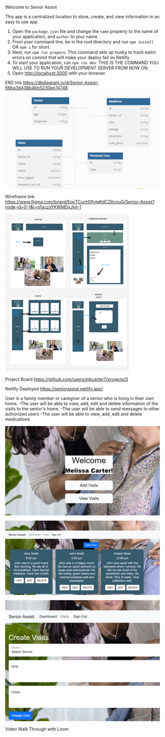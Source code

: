 Welcome to Senior Assist

This app is a centralized location to store, create, and view information in an easy to use app.

1. Open the `package.json` file and change the `name` property to the name of your application, and `author` to  your name.
1. From your command line, be in the root directory and run `npm install` OR `npm i` for short.
1. Next, run `npm run prepare`. This command sets up husky to track eslint errors on commit that will make your deploy fail on Netlify.
1. To start your application, run `npm run dev`. THIS IS THE COMMAND YOU WILL USE TO RUN YOUR DEVELOPMENT SERVER FROM NOW ON.
1. Open [http://localhost:3000](http://localhost:3000) with your browser.

ERD link
https://dbdiagram.io/d/Senior-Assist-66ba3d438b4bb5230ee74748

![alt text](<Screenshot 2024-08-20 190202-1.png>)

Wireframe link
https://www.figma.com/board/EqcTCucH0fvlqKdCZ6cnuG/Senior-Assist?node-id=0-1&t=o1qczsYKWMDxJlyt-1

![alt text](<Screenshot 2024-08-22 210852-1.png>)

Project Board
https://github.com/users/mkcarter7/projects/5

Netlify Deployed
https://seniorassist.netlify.app/

User is a family member or caregiver of a senior who is living in their own home.
-The user will be able to view, add, edit and delete information of the visits to the senior's home.
-The user will be able to send messages to other authorized users
-The user will be able to view, add, edit and delete medications

![alt text](<Screenshot 2024-09-21 100955.png>)

![alt text](<Screenshot 2024-09-21 100940.png>)

![alt text](<Screenshot 2024-09-21 101009.png>)

Video Walk Through with Loom
